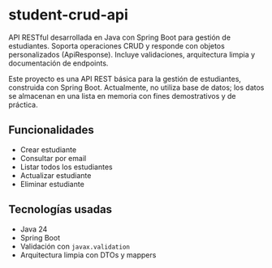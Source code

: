 # student-crud-api
API RESTful desarrollada en Java con Spring Boot para gestión de estudiantes. Soporta operaciones CRUD y responde con objetos personalizados (ApiResponse). Incluye validaciones, arquitectura limpia y documentación de endpoints.


Este proyecto es una API REST básica para la gestión de estudiantes, construida con Spring Boot. Actualmente, no utiliza base de datos; los datos se almacenan en una lista en memoria con fines demostrativos y de práctica.

## Funcionalidades

- Crear estudiante
- Consultar por email
- Listar todos los estudiantes
- Actualizar estudiante
- Eliminar estudiante

## Tecnologías usadas

- Java 24
- Spring Boot
- Validación con `javax.validation`
- Arquitectura limpia con DTOs y mappers
